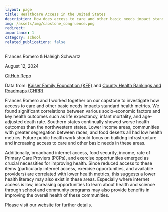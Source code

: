 ```yaml
---
layout: page
title: Healthcare Access in the United States
description: How does access to care and other basic needs impact standard health metrics? A capstone project.
img: /assets/img/capstone_congruence.png
redirect:
importance: 1
category: school
related_publications: false
---
```


Frances Romero & Haleigh Schwartz

August 12, 2024

[GitHub Repo](https://github.com/wu-msds-capstones/us_health_quality)

Data from: [Kaiser Family Foundation (KFF)](https://www.kff.org/statedata/custom/) and [County Health Rankings and Roadmaps (CHRR)](https://www.countyhealthrankings.org/health-data/methodology-and-sources/data-documentation)

Frances Romero and I worked together on our capstone to investigate how access to care and other basic needs impacts standard health metrics. We found significant correlations between various socio-economic factors and key health outcomes such as life expectancy, infant mortality, and age-adjusted death rate. Southern states continually showed worse health outcomes than the northwestern states. Lower income areas, communities with greater segregation between races, and food deserts all had low health metrics. Future public health work should focus on builidng infrastructure and increasing access to care and other basic needs in these areas. 

Additionally, broadband internet access, food security, income, rate of Primary Care Proviers (PCPs), and exercise opportunities emerged as crucial necessities for improving health. Since reduced access to these items (particularly internet access, exercise opportunities, and available providers) are correlated with lower health metrics, this suggests a lower health literacy may also exist in these areas. Especially where internet access is low, increasing opportunities to learn about health and science through school and community programs may also provide benefits in improving the overall health of these communities.

Please visit our [website](https://wu-msds-capstones.github.io/us_health_quality/#introduction) for further details. 
